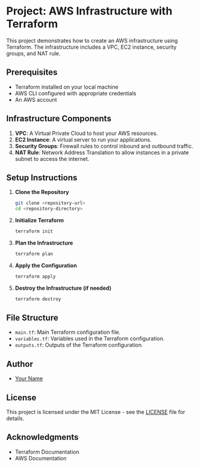 # Project: AWS Infrastructure with Terraform

This project demonstrates how to create an AWS infrastructure using Terraform. The infrastructure includes a VPC, EC2 instance, security groups, and NAT rule.

## Prerequisites

- Terraform installed on your local machine
- AWS CLI configured with appropriate credentials
- An AWS account

## Infrastructure Components

1. **VPC**: A Virtual Private Cloud to host your AWS resources.
2. **EC2 Instance**: A virtual server to run your applications.
3. **Security Groups**: Firewall rules to control inbound and outbound traffic.
4. **NAT Rule**: Network Address Translation to allow instances in a private subnet to access the internet.

## Setup Instructions

1. **Clone the Repository**
    ```sh
    git clone <repository-url>
    cd <repository-directory>
    ```

2. **Initialize Terraform**
    ```sh
    terraform init
    ```

3. **Plan the Infrastructure**
    ```sh
    terraform plan
    ```

4. **Apply the Configuration**
    ```sh
    terraform apply
    ```

5. **Destroy the Infrastructure (if needed)**
    ```sh
    terraform destroy
    ```

## File Structure

- `main.tf`: Main Terraform configuration file.
- `variables.tf`: Variables used in the Terraform configuration.
- `outputs.tf`: Outputs of the Terraform configuration.

## Author

- [Your Name](https://github.com/your-github-profile)

## License

This project is licensed under the MIT License - see the [LICENSE](LICENSE) file for details.

## Acknowledgments

- Terraform Documentation
- AWS Documentation
